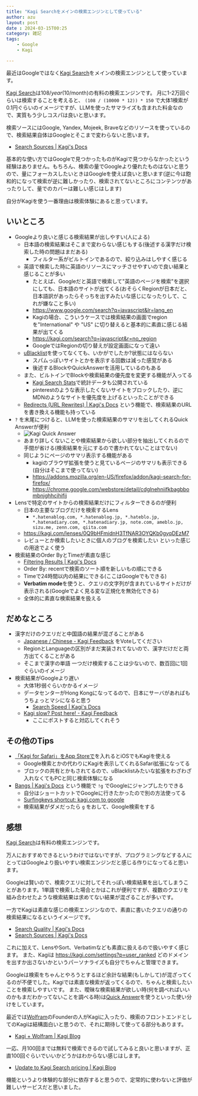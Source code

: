 ```yaml
---
title: "Kagi Searchをメインの検索エンジンとして使っている"
author: azu
layout: post
date : 2024-03-15T00:25
category: 雑記
tags:
    - Google
    - Kagi

---
```


最近はGoogleではなく[Kagi Search](https://kagi.com/)をメインの検索エンジンとして使っています。

[Kagi Search](https://kagi.com/)は$108/year($10/month)の有料の検索エンジンです。
月に1-2万回ぐらいは検索することを考えると、 `(108 / (10000 * 12)) * 150` で大体1検索が0.1円ぐらいのイメージですが、LLMを使ったサマライズも含まれた料金なので、実質もう少しコスパは良いと思います。

検索ソースにはGoogle, Yandex, Mojeek, Braveなどのリソースを使っているので、検索結果自体はGoogleとそこまで変わらないと思います。

- [Search Sources | Kagi's Docs](https://help.kagi.com/kagi/search-details/search-sources.html)

基本的な使い方ではGoogleで見つかったものがKagiで見つからなかったという経験はありません。もちろん、検索の量でGoogleより優れたものはないと思うので、量にフォーカスしたいときはGoogleを使えば良いと思います(逆に今は飽和的になって検索が逆に難しかったり、検索されてないところにコンテンツがあったりして、量でのカバーは難しい感じはします)

自分がKagiを使う一番理由は検索体験にあると思っています。

## いいところ

- Googleより良いと感じる検索結果が出しやすい(人による)
    - 日本語の検索結果はそこまで変わらない感じもする(後述する漢字だけ検索した時の問題はまだある)
      - フィルター系がビルトインであるので、絞り込みはしやすく感じる
    - 英語で検索した時に英語のリソースにマッチさせやすいので良い結果と感じることが多い
        - たとえば、Googleだと英語で検索して"英語のページを検索"を選択にしても、日本語のサイトが出てくる(おそらくRegionが日本だと、日本語訳があったらそっちを出すみたいな感じになったりして、これが嫌なこと多い)
        - https://www.google.com/search?q=javascript&lr=lang_en
        - Kagiの場合、こういうケースでは検索結果の画面でregionを"International" や "US" に切り替えると基本的に素直に感じる結果が出てくる
        - https://kagi.com/search?q=javascript&r=no_region
        - GoogleではRegionの切り替えが設定画面になって遠い
    - [uBlacklist](https://github.com/iorate/ublacklist)を使ってなくても、いかがでしたか?状態にはならない
        - スパムっぽいサイトとかを表示する回数は減った感覚がある
        - 後述するBlockやQuickAnswerを活用しているのもある
    - また、ビルトインでBlockや検索結果の優先度を変更する機能が入ってる
        - [Kagi Search Stats](https://kagi.com/stats?stat=leaderboard)で統計データも公開されている
        - pinterestのような表示したくないサイトをブロックしたり、逆にMDNのようなサイトを優先度を上げるといったことができる
    - [Redirects (URL Rewrites) | Kagi's Docs](https://help.kagi.com/kagi/features/redirects.html) という機能で、検索結果のURLを書き換える機能も持っている
- `?` を末尾につけると、LLMを使った検索結果のサマリを出してくれるQuick Answerが便利
    - ![Kagi Quick Answer](https://efcl.info/wp-content/uploads/2024/03/15-1710429999.png)
    - あまり詳しくないことや検索結果から欲しい部分を抽出してくれるので手間が省ける(検索結果を元にするので書かれてないことはでない)
    - 同じようにページのサマリ表示する機能がある
        - kagiのブラウザ拡張を使うと見ているページのサマリも表示できる(自分はそこまで使ってない)
        - https://addons.mozilla.org/en-US/firefox/addon/kagi-search-for-firefox/
        - https://chrome.google.com/webstore/detail/cdglnehniifkbagbbombnjghhcihifij
- Lensで特定のサイトからの検索結果だけにフィルターできるのが便利
    - 日本の主要なブログだけを検索するLens
        - `*.hatenablog.com, *.hatenablog.jp, *.hateblo.jp, *.hatenadiary.com, *.hatenadiary.jp, note.com, ameblo.jp, sizu.me, zenn.com, qiita.com`
    - https://kagi.com/lenses/0Q9bHFmidnH3TfNAR3OYQKb0gyqDEzM7
    - レビューとか検索したいときに個人のブログを検索したい といった感じの用途でよく使う
- 検索結果のOrder ByとTimeが素直な感じ
    - [Filtering Results | Kagi's Docs](https://help.kagi.com/kagi/features/filtering-results.html)
    - Order By: recentで検索のソート順を新しいもの順にできる
    - Timeで24時間以内の結果にできる(ここはGoogleでもできる)
    - **Verbatim mode**を使うと、クエリの文字列が含まれているサイトだけが表示される(Googleでよく見る変な正規化を無効化できる)
    - 全体的に素直な検索結果を扱える

## だめなところ

- 漢字だけのクエリだと中国語の結果が混ざることがある
    - [Japanese / Chinese - Kagi Feedback](https://kagifeedback.org/d/2118-japanese-chinese/7) をVoteしてください
    - RegionとLanguageの区別がまだ実装されてないので、漢字だけだと両方出てくることがある
    - そこまで漢字の単語 一つだけ検索することは少ないので、数百回に1回ぐらいのイメージ
- 検索結果がGoogleより遅い
    - 大体1秒弱ぐらいかかるイメージ
    - データセンターがHong Kongになってるので、日本にサーバがあればもうちょっとマシになると思う
        - [Search Speed | Kagi's Docs](https://help.kagi.com/kagi/search-details/search-speed.html#data-center-locations)
    - [Kagi slow? Post here! - Kagi Feedback](https://kagifeedback.org/d/183-kagi-slow-post-here/91)
        - ここにポストすると対応してくれそう

## その他のTips

- [「Kagi for Safari」をApp Storeで](https://apps.apple.com/jp/app/kagi-for-safari/id1622835804)を入れるとiOSでもKagiを使える
    - Google検索とかの代わりにKagiを表示してくれるSafari拡張になってる
    - ブロックの共有とかもされてるので、uBlacklistみたいな拡張をわざわざ入れなくてもPCと同じ検索体験になる
- [Bangs | Kagi's Docs](https://help.kagi.com/kagi/features/bangs.html#bangs) という機能で `!g` でGoogleにジャンプしたりできる
    - 自分はショートカットでGoogleに行きたかったので別の方法使ってる
    - [Surfingkeys shortcut: kagi.com to google](https://gist.github.com/azu/2f0d47d4d800fb02fda0ba64c2f076dd)
    - 検索結果がダメだったら `g` をおして、Google検索をする
    

## 感想

[Kagi Search](https://kagi.com/)は有料の検索エンジンです。

万人におすすめできるというわけではないですが、プログラミングなどする人にとってはGoogleより扱いやすい検索エンジンだと感じる作りになってると思います。

Googleは賢いので、検索クエリに対してそれっぽい検索結果を出してしまうことがあります。1単語で検索した場合とかはこれが便利ですが、複数のクエリを組み合わせたような検索結果は求めてない結果が混ざることが多いです。

一方でKagiは素直な感じの検索エンジンなので、素直に書いたクエリの通りの検索結果になるというイメージです。

- [Search Quality | Kagi's Docs](https://help.kagi.com/kagi/search-details/search-quality.html)
- [Search Sources | Kagi's Docs](https://help.kagi.com/kagi/search-details/search-sources.html)

これに加えて、LensやSort、Verbatimなども素直に扱えるので扱いやすく感じます。
また、Kagiは https://kagi.com/settings?p=user_ranked どのドメインを出すか出さないかというパーソナライズも自分でちゃんと管理できます。

Googleは検索をちゃんとやろうとするほど余計な結果(もしかして)が混ざってくるのが不便でした。Kagiでは素直な検索が返ってくるので、ちゃんと検索したいことを検索しやすいです。
また、曖昧な検索結果が欲しい時(何を調べればいいのかもまだわかってないことを調べる時)は[Quick Answer](https://help.kagi.com/kagi/ai/quick-answer.html)を使うといった使い分けをしています。

最近では[Wolfram](https://www.wolframalpha.com/)のFounderの人がKagiに入ったり、検索のフロントエンドとしてのKagiは結構面白いと思うので、それに期待して使ってる部分もあります。

- [Kagi + Wolfram | Kagi Blog](https://blog.kagi.com/kagi-wolfram)

一応、月100回までは無料で検索できるので試してみると良いと思いますが、正直100回ぐらいでいいかどうかはわからない感じはします。

- [Update to Kagi Search pricing | Kagi Blog](https://blog.kagi.com/update-kagi-search-pricing)

機能というより体験的な部分に依存すると思うので、定常的に使わないと評価が難しいサービスだと思いました。
